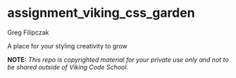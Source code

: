 assignment_viking_css_garden
============================

Greg Filipczak

A place for your styling creativity to grow


**NOTE:** *This repo is copyrighted material for your private use only and not to be shared outside of Viking Code School.*
